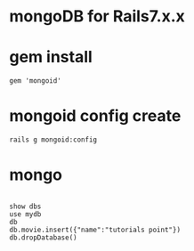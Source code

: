 # mongoDB for Rails7.x.x

# gem install
```
gem 'mongoid'
```

# mongoid config create 
```
rails g mongoid:config
```

# mongo
```

show dbs
use mydb
db
db.movie.insert({"name":"tutorials point"})
db.dropDatabase()

```